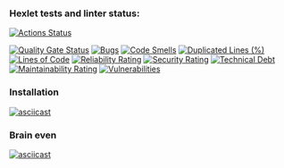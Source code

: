 ### Hexlet tests and linter status:
[![Actions Status](https://github.com/anton-poleo/python-project-49/actions/workflows/hexlet-check.yml/badge.svg)](https://github.com/anton-poleo/python-project-49/actions)

[![Quality Gate Status](https://sonarcloud.io/api/project_badges/measure?project=anton-poleo_python-project-49&metric=alert_status)](https://sonarcloud.io/summary/new_code?id=anton-poleo_python-project-49)
[![Bugs](https://sonarcloud.io/api/project_badges/measure?project=anton-poleo_python-project-49&metric=bugs)](https://sonarcloud.io/summary/new_code?id=anton-poleo_python-project-49)
[![Code Smells](https://sonarcloud.io/api/project_badges/measure?project=anton-poleo_python-project-49&metric=code_smells)](https://sonarcloud.io/summary/new_code?id=anton-poleo_python-project-49)
[![Duplicated Lines (%)](https://sonarcloud.io/api/project_badges/measure?project=anton-poleo_python-project-49&metric=duplicated_lines_density)](https://sonarcloud.io/summary/new_code?id=anton-poleo_python-project-49)
[![Lines of Code](https://sonarcloud.io/api/project_badges/measure?project=anton-poleo_python-project-49&metric=ncloc)](https://sonarcloud.io/summary/new_code?id=anton-poleo_python-project-49)
[![Reliability Rating](https://sonarcloud.io/api/project_badges/measure?project=anton-poleo_python-project-49&metric=reliability_rating)](https://sonarcloud.io/summary/new_code?id=anton-poleo_python-project-49)
[![Security Rating](https://sonarcloud.io/api/project_badges/measure?project=anton-poleo_python-project-49&metric=security_rating)](https://sonarcloud.io/summary/new_code?id=anton-poleo_python-project-49)
[![Technical Debt](https://sonarcloud.io/api/project_badges/measure?project=anton-poleo_python-project-49&metric=sqale_index)](https://sonarcloud.io/summary/new_code?id=anton-poleo_python-project-49)
[![Maintainability Rating](https://sonarcloud.io/api/project_badges/measure?project=anton-poleo_python-project-49&metric=sqale_rating)](https://sonarcloud.io/summary/new_code?id=anton-poleo_python-project-49)
[![Vulnerabilities](https://sonarcloud.io/api/project_badges/measure?project=anton-poleo_python-project-49&metric=vulnerabilities)](https://sonarcloud.io/summary/new_code?id=anton-poleo_python-project-49)


### Installation
[![asciicast](https://asciinema.org/a/8dVF5HkXdj75NTneylzCKOudT.svg)](https://asciinema.org/a/8dVF5HkXdj75NTneylzCKOudT)

### Brain even
[![asciicast](https://asciinema.org/a/YneX5MIOtVqnFUnSEtZR5h2Mk.svg)](https://asciinema.org/a/YneX5MIOtVqnFUnSEtZR5h2Mk)
